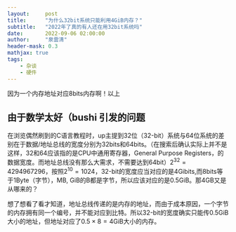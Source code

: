 ```yaml
---
layout:     post
title:      "为什么32bit系统只能利用4GiB内存？"
subtitle:   "2022年了真的有人还在用32bit系统吗"
date:       2022-09-06 02:00:00
author:     "泉雲清"
header-mask: 0.3
mathjax: true
tags: 
    - 杂谈
    - 硬件
---
```

因为一个内存地址对应8bits内存啊！以上
## 由于数学太好（bushi 引发的问题
在浏览偶然刷到的C语言教程时，up主提到32位（32-bit）系统与64位系统的差别在于数据/地址总线的宽度分别为32bits和64bits。（在搜索后确认实际上并不是这样，32和64应该指的是CPU中通用寄存器，General Purpose Registers，的数据宽度。而地址总线没有那么大需求，不需要达到64bit）$2^{32} = 4 294 967 296$，按照$2^{10}=1024$，32-bit的宽度应当对应的是4Gibits,而8bits等于1Byte（字节），MB, GiB的B都是字节，所以应该对应的是0.5GiB。那4GB又是从哪来的？

想了想看了看才知道，地址总线传递的是内存的地址，而由于成本原因，一个字节的内存拥有同一个编号，并不能对应到比特。所以32-bit的宽度确实只能传0.5GiB大小的地址，但地址对应了$0.5 \times 8 = 4$GiB大小的内存。
